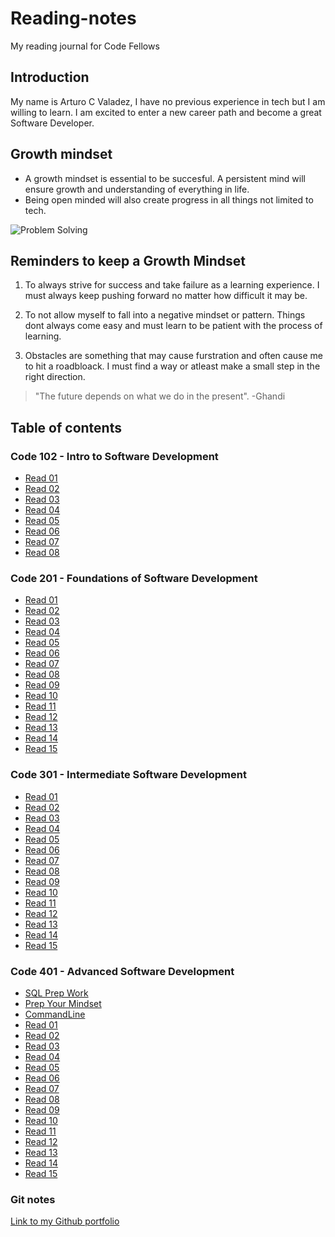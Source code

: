 # Reading-notes

My reading journal for Code Fellows

## Introduction

My name is Arturo C Valadez, I have no previous experience in tech but I am willing to learn. I am excited to enter a new career path and become a great Software Developer.

## Growth mindset

- A growth mindset is essential to be succesful. A persistent mind will ensure growth and understanding of everything in life.
- Being open minded will also create progress in all things not limited to tech.

![Problem Solving](https://images.unsplash.com/photo-1612933510543-5b442296703b?ixlib=rb-4.0.3&ixid=MnwxMjA3fDB8MHxwaG90by1wYWdlfHx8fGVufDB8fHx8&auto=format&fit=crop&w=764&q=80)

## Reminders to keep a Growth Mindset

1. To always strive for success and take failure as a learning experience. I must always keep pushing forward no matter how difficult it may be.

2. To not allow myself to fall into a negative mindset or pattern. Things dont always come easy and must learn to be patient with the process of learning.

3. Obstacles are something that may cause furstration and often cause me to hit a roadbloack. I must find a way or atleast make a small step in the right direction.

> "The future depends on what we do in the present".
> -Ghandi

## Table of contents

### Code 102 - Intro to Software Development

- [Read 01](102/Class1notes.md)
- [Read 02](102/Class2notes.md)
- [Read 03](102/Class3notes.md)
- [Read 04](102/Class4notes.md)
- [Read 05](102/Class5notes.md)
- [Read 06](102/Class6notes.md)
- [Read 07](102/Class7notes.md)
- [Read 08](102/Class8notes.md)

### Code 201 - Foundations of Software Development

- [Read 01](201/class01.md)
- [Read 02](201/class-02.md)
- [Read 03](201/class-03.md)
- [Read 04](201/class-04.md)
- [Read 05](201/class-05.md)
- [Read 06](201/class-06.md)
- [Read 07](201/class-07.md)
- [Read 08](201/class-08.md)
- [Read 09](201/class-09.md)
- [Read 10](201/class-10.md)
- [Read 11](201/class-11.md)
- [Read 12](201/class-12.md)
- [Read 13](201/class-13.md)
- [Read 14](201/class-14.md)
- [Read 15](201/class-15.md)

### Code 301 - Intermediate Software Development

- [Read 01](301/class-01.md)
- [Read 02](301/class-02.md)
- [Read 03](301/class-03.md)
- [Read 04](301/class-04.md)
- [Read 05](301/class-05.md)
- [Read 06](301/class-06.md)
- [Read 07](301/class-07.md)
- [Read 08](301/class-08.md)
- [Read 09](301/class-09.md)
- [Read 10](301/class-10.md)
- [Read 11](301/class-11.md)
- [Read 12](301/class-12.md)
- [Read 13](301/class-13.md)
- [Read 14](301/class-14.md)
- [Read 15](301/class-15.md)

### Code 401 - Advanced Software Development

- [SQL Prep Work](/401/Mindset.md401/Prep.md)
- [Prep Your Mindset](/401/Mindset.md)
- [CommandLine](/401/CommandLine.md)
- [Read 01](401/class-01.md)
- [Read 02](401/class-02.md)
- [Read 03](401/class-03.md)
- [Read 04](401/class-04.md)
- [Read 05](401/class-05.md)
- [Read 06](401/class-06.md)
- [Read 07](401/class-07.md)
- [Read 08](401/class-08.md)
- [Read 09](401/class-09.md)
- [Read 10](401/class-10.md)
- [Read 11](401/class-11.md)
- [Read 12](401/class-12.md)
- [Read 13](401/class-13.md)
- [Read 14](401/class-14.md)
- [Read 15](401/class-15.md)

### Git notes

[Link to my Github portfolio](https://github.com/arturovaladez1)
